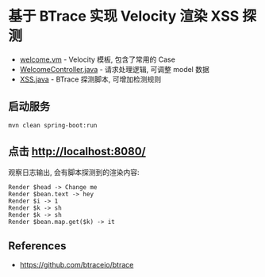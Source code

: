 # 基于 BTrace 实现 Velocity 渲染 XSS 探测

* [welcome.vm](src/main/resources/templates/welcome.vm) - Velocity 模板, 包含了常用的 Case
* [WelcomeController.java](src/main/java/sample/web/velocity/WelcomeController.java) - 请求处理逻辑, 可调整 model 数据
* [XSS.java](/src/main/btrace/XSS.java) - BTrace 探测脚本, 可增加检测规则

## 启动服务

```
mvn clean spring-boot:run
```

## 点击 <http://localhost:8080/>

观察日志输出, 会有脚本探测到的渲染内容:

```
Render $head -> Change me
Render $bean.text -> hey
Render $i -> 1
Render $k -> sh
Render $k -> sh
Render $bean.map.get($k) -> it
```


## References

* <https://github.com/btraceio/btrace>
